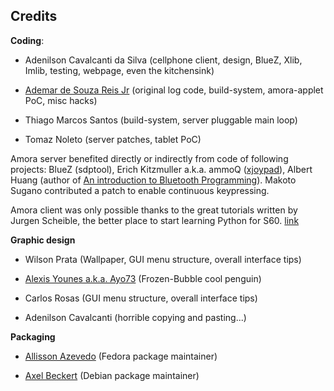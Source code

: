 ## Credits ##

**Coding**:

  * Adenilson Cavalcanti da Silva (cellphone client, design, BlueZ, Xlib, Imlib, testing, webpage, even the kitchensink)

  * [Ademar de Souza Reis Jr](http://www.ademar.org/) (original log code, build-system, amora-applet PoC, misc hacks)

  * Thiago Marcos Santos (build-system, server pluggable main loop)

  * Tomaz Noleto (server patches, tablet PoC)


Amora server benefited directly or indirectly from code of following projects: BlueZ (sdptool), Erich Kitzmuller a.k.a. ammoQ ([xjoypad](http://download.ammoq.com/)), Albert Huang (author of [An introduction to Bluetooth Programming](http://people.csail.mit.edu/albert/bluez-intro/)). Makoto Sugano contributed a patch to enable continuous keypressing.

Amora client was only possible thanks to the great tutorials written by Jurgen Scheible, the better place to start learning Python for S60. [link](http://www.mobilenin.com/pys60/menu.htm)

**Graphic design**

  * Wilson Prata (Wallpaper, GUI menu structure, overall interface tips)

  * [Alexis Younes a.k.a. Ayo73](http://www.73lab.com) (Frozen-Bubble cool penguin)

  * Carlos Rosas (GUI menu structure, overall interface tips)

  * Adenilson Cavalcanti (horrible copying and pasting...)

**Packaging**

  * [Allisson Azevedo](http://blog.allisson.eti.br/) (Fedora package maintainer)

  * [Axel Beckert](http://noone.org/abe/) (Debian package maintainer)